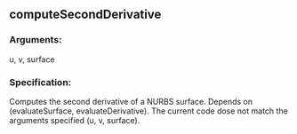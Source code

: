 ## computeSecondDerivative
### Arguments: 
u, v, surface
### Specification: 
Computes the second derivative of a NURBS surface. Depends on (evaluateSurface, evaluateDerivative). The current code dose not match the arguments specified (u, v, surface). 
